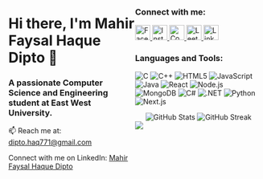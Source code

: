 <div>
  <!-- Left section with personal information -->
  <div style="float: left; width: 50%;">
    <h1>Hi there, I'm Mahir Faysal Haque Dipto 👋</h1>
    <h3>A passionate Computer Science and Engineering student at East West University.</h3>
    <p>📫 Reach me at: <a href="mailto:dipto.haq771@gmail.com">dipto.haq771@gmail.com</a></p>
    <p>Connect with me on LinkedIn: <a href="https://www.linkedin.com/in/mahir-faysal-haque-dipto-6911a4245/" target="_blank">Mahir Faysal Haque Dipto</a></p>
  </div>

  <!-- Right section with social media links and skills -->
  <div style="float: right; width: 50%;">
    <h3>Connect with me:</h3>
    <p>
      <a href="https://www.facebook.com/dip.to.39545/" target="_blank">
        <img src="https://img.shields.io/badge/Facebook-1877F2?style=for-the-badge&logo=facebook&logoColor=white" alt="Facebook" height="30" />
      </a>
      <a href="https://instagram.com/mahir_faysal_dipto" target="_blank">
        <img src="https://img.shields.io/badge/Instagram-E4405F?style=for-the-badge&logo=instagram&logoColor=white" alt="Instagram" height="30" />
      </a>
      <a href="https://codeforces.com/profile/dipto71" target="_blank">
        <img src="https://img.shields.io/badge/Codeforces-1F8ACB?style=for-the-badge&logo=codeforces&logoColor=white" alt="Codeforces" height="30" />
      </a>
      <a href="https://www.leetcode.com/dipto71" target="_blank">
        <img src="https://img.shields.io/badge/LeetCode-FFA116?style=for-the-badge&logo=leetcode&logoColor=white" alt="LeetCode" height="30" />
      </a>
      <a href="https://www.linkedin.com/in/mahir-faysal-haque-dipto-6911a4245/" target="_blank">
        <img src="https://img.shields.io/badge/LinkedIn-0077B5?style=for-the-badge&logo=linkedin&logoColor=white" alt="LinkedIn" height="30" />
      </a>
    </p>

  <h3>Languages and Tools:</h3>
    <p>
      <img src="https://img.shields.io/badge/C-00599C?style=for-the-badge&logo=c&logoColor=white" alt="C"/>
      <img src="https://img.shields.io/badge/C++-00599C?style=for-the-badge&logo=c%2B%2B&logoColor=white" alt="C++"/>
      <img src="https://img.shields.io/badge/HTML5-E34F26?style=for-the-badge&logo=html5&logoColor=white" alt="HTML5"/>
      <img src="https://img.shields.io/badge/JavaScript-F7DF1E?style=for-the-badge&logo=javascript&logoColor=black" alt="JavaScript"/>
      <img src="https://img.shields.io/badge/Java-007396?style=for-the-badge&logo=java&logoColor=white" alt="Java"/>
      <img src="https://img.shields.io/badge/React-61DAFB?style=for-the-badge&logo=react&logoColor=white" alt="React"/>
      <img src="https://img.shields.io/badge/Node.js-339933?style=for-the-badge&logo=node.js&logoColor=white" alt="Node.js"/>
      <img src="https://img.shields.io/badge/MongoDB-47A248?style=for-the-badge&logo=mongodb&logoColor=white" alt="MongoDB"/>
      <img src="https://img.shields.io/badge/C%23-239120?style=for-the-badge&logo=c-sharp&logoColor=white" alt="C#"/>
      <img src="https://img.shields.io/badge/.NET-512BD4?style=for-the-badge&logo=dot-net&logoColor=white" alt=".NET"/>
      <img src="https://img.shields.io/badge/Python-3776AB?style=for-the-badge&logo=python&logoColor=white" alt="Python"/>
      <img src="https://img.shields.io/badge/Next.js-000000?style=for-the-badge&logo=next.js&logoColor=white" alt="Next.js"/>
    </p>
  </div>
</div>

<!-- GitHub Stats -->
<div align="center">
  <img src="https://github-readme-stats.vercel.app/api?username=dipto1971&show_icons=true&locale=en" alt="GitHub Stats" />
  <img src="https://github-readme-streak-stats.herokuapp.com/?user=dipto1971" alt="GitHub Streak" />
</div>
<div>
  <img src="https://profile-counter.glitch.me/vanshkapoor/count.svg" />
</div>
